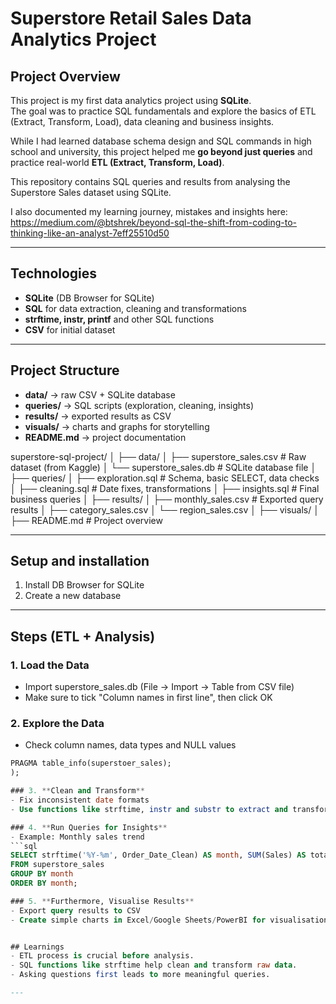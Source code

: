 # Superstore Retail Sales Data Analytics Project

## Project Overview
This project is my first data analytics project using **SQLite**.  
The goal was to practice SQL fundamentals and explore the basics of ETL (Extract, Transform, Load), data cleaning and business insights.

While I had learned database schema design and SQL commands in high school and university, this project helped me **go beyond just queries** and practice real-world **ETL (Extract, Transform, Load)**.

This repository contains SQL queries and results from analysing the Superstore Sales dataset using SQLite.

I also documented my learning journey, mistakes and insights here: https://medium.com/@btshrek/beyond-sql-the-shift-from-coding-to-thinking-like-an-analyst-7eff25510d50

---

## Technologies
- **SQLite** (DB Browser for SQLite)
- **SQL** for data extraction, cleaning and transformations
- **strftime, instr, printf** and other SQL functions
- **CSV** for initial dataset

---

## Project Structure

- **data/** → raw CSV + SQLite database  
- **queries/** → SQL scripts (exploration, cleaning, insights)  
- **results/** → exported results as CSV  
- **visuals/** → charts and graphs for storytelling  
- **README.md** → project documentation

superstore-sql-project/
│
├── data/
│   ├── superstore_sales.csv       # Raw dataset (from Kaggle)
│   └── superstore_sales.db        # SQLite database file
│
├── queries/
│   ├── exploration.sql            # Schema, basic SELECT, data checks
│   ├── cleaning.sql               # Date fixes, transformations
│   ├── insights.sql               # Final business queries
│
├── results/
│   ├── monthly_sales.csv          # Exported query results
│   ├── category_sales.csv
│   └── region_sales.csv
│
├── visuals/
│
├── README.md                      # Project overview


---

## Setup and installation
1. Install DB Browser for SQLite
2. Create a new database
---

## Steps (ETL + Analysis)

### 1. **Load the Data**
- Import superstore_sales.db (File -> Import -> Table from CSV file)
- Make sure to tick "Column names in first line", then click OK

### 2. **Explore the Data**
- Check column names, data types and NULL values
```sql
PRAGMA table_info(superstoer_sales);
);

### 3. **Clean and Transform**
- Fix inconsistent date formats
- Use functions like strftime, instr and substr to extract and transform values

### 4. **Run Queries for Insights**
- Example: Monthly sales trend
```sql
SELECT strftime('%Y-%m', Order_Date_Clean) AS month, SUM(Sales) AS total_sales
FROM superstore_sales
GROUP BY month
ORDER BY month;

### 5. **Furthermore, Visualise Results**
- Export query results to CSV
- Create simple charts in Excel/Google Sheets/PowerBI for visualisation


## Learnings
- ETL process is crucial before analysis.
- SQL functions like strftime help clean and transform raw data.
- Asking questions first leads to more meaningful queries.

---